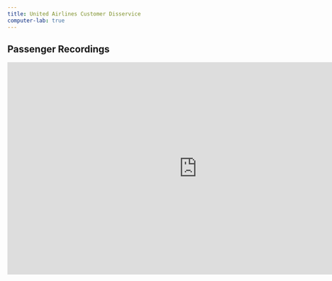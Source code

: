 ```yaml
---
title: United Airlines Customer Disservice
computer-lab: true
---
```


## Passenger Recordings

<iframe width="854" height="480" src="https://www.youtube.com/embed/3FbdPQM3JDQ" frameborder="0" allowfullscreen></iframe>
